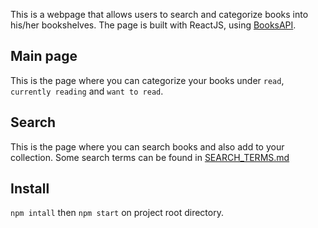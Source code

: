 This is a webpage that allows users to search and categorize books into his/her bookshelves.
The page is built with ReactJS, using [BooksAPI](https://reactnd-books-api.udacity.com).

## Main page
This is the page where you can categorize your books under `read`, `currently reading` and `want to read`.

## Search
This is the page where you can search books and also add to your collection. Some search terms can be found in [SEARCH_TERMS.md](SEARCH_TERMS.md)

## Install
`npm intall` then `npm start` on project root directory.
